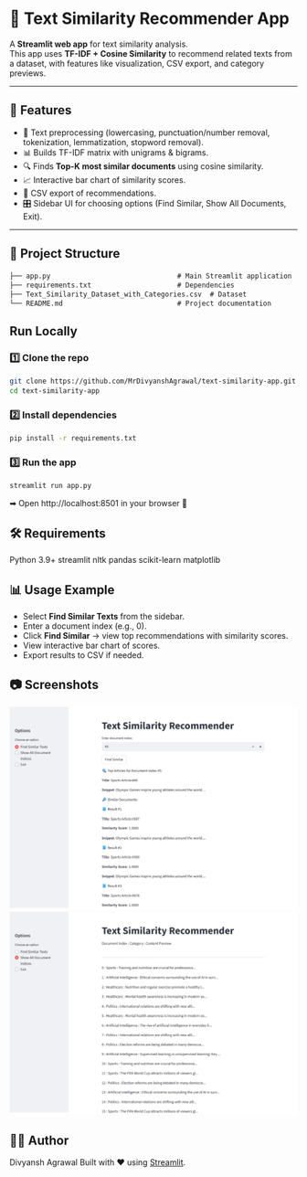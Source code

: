 # 📘 Text Similarity Recommender App

A **Streamlit web app** for text similarity analysis.  
This app uses **TF-IDF + Cosine Similarity** to recommend related texts from a dataset, with features like visualization, CSV export, and category previews.

---

## 🚀 Features
- 📝 Text preprocessing (lowercasing, punctuation/number removal, tokenization, lemmatization, stopword removal).  
- 📊 Builds TF-IDF matrix with unigrams & bigrams.  
- 🔍 Finds **Top-K most similar documents** using cosine similarity.  
- 📈 Interactive bar chart of similarity scores.  
- 📂 CSV export of recommendations.  
- 🎛 Sidebar UI for choosing options (Find Similar, Show All Documents, Exit).  

---

## 📂 Project Structure
```text
├── app.py                               # Main Streamlit application
├── requirements.txt                     # Dependencies
├── Text_Similarity_Dataset_with_Categories.csv  # Dataset
└── README.md                            # Project documentation
```
## Run Locally

### 1️⃣ Clone the repo
```bash
git clone https://github.com/MrDivyanshAgrawal/text-similarity-app.git
cd text-similarity-app
```
### 2️⃣ Install dependencies
```bash
pip install -r requirements.txt
```

### 3️⃣ Run the app
```bash
streamlit run app.py
```

➡ Open http://localhost:8501 in your browser 🎉

## 🛠 Requirements
Python 3.9+
streamlit
nltk
pandas
scikit-learn
matplotlib

## 📊 Usage Example
- Select **Find Similar Texts** from the sidebar.  
- Enter a document index (e.g., 0).  
- Click **Find Similar** → view top recommendations with similarity scores.  
- View interactive bar chart of scores.  
- Export results to CSV if needed.  

## 📷 Screenshots
![Find SimilarText Indices](SimilarText.jpg)
![Show all Document Indices](documentsIndices.jpg)

## 👨‍💻 Author
Divyansh Agrawal Built with ❤️ using [Streamlit](https://streamlit.io). 
